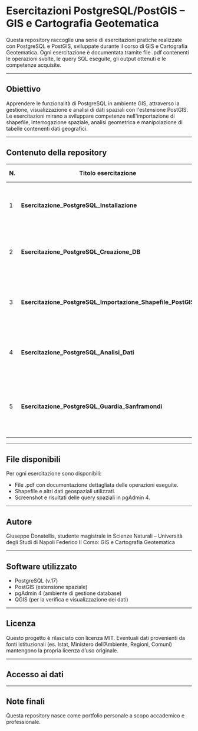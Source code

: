 # Esercitazioni PostgreSQL/PostGIS – GIS e Cartografia Geotematica

Questa repository raccoglie una serie di esercitazioni pratiche realizzate con PostgreSQL e PostGIS, sviluppate durante il corso di GIS e Cartografia Geotematica. Ogni esercitazione è documentata tramite file .pdf contenenti le operazioni svolte, le query SQL eseguite, gli output ottenuti e le competenze acquisite.

---

## Obiettivo

Apprendere le funzionalità di PostgreSQL in ambiente GIS, attraverso la gestione, visualizzazione e analisi di dati spaziali con l'estensione PostGIS. Le esercitazioni mirano a sviluppare competenze nell'importazione di shapefile, interrogazione spaziale, analisi geometrica e manipolazione di tabelle contenenti dati geografici.

---

## Contenuto della repository

| N. | Titolo esercitazione                                             | Descrizione sintetica |
|----|-----------------------------------------------------------------|------------------------------------------------------------------------------------------------|
| 1  | **Esercitazione_PostgreSQL_Installazione**                      | Installazione e verifica dell’ambiente GDAL tramite OSGeo4W Shell.                             |
| 2  | **Esercitazione_PostgreSQL_Creazione_DB**                       | Creazione di un database con estensione spaziale PostGIS tramite pgAdmin.                      |
| 3  | **Esercitazione_PostgreSQL_Importazione_Shapefile_PostGIS**     | Importazione di uno shapefile vettoriale all'interno di un database PostGIS.                   |
| 4  | **Esercitazione_PostgreSQL_Analisi_Dati**                       | Visualizzazione e analisi dei dati spaziali e tabellari tramite query SQL in pgAdmin.          |
| 5  | **Esercitazione_PostgreSQL_Guardia_Sanframondi**                | Analisi del territorio comunale di Guardia Sanframondi con calcoli spaziali in PostGIS.        |

---

## File disponibili

Per ogni esercitazione sono disponibili:
- File .pdf con documentazione dettagliata delle operazioni eseguite.
- Shapefile e altri dati geospaziali utilizzati.
- Screenshot e risultati delle query spaziali in pgAdmin 4.

---

## Autore
Giuseppe Donatellis, studente magistrale in Scienze Naturali – Università degli Studi di Napoli Federico II
Corso: GIS e Cartografia Geotematica

---

## Software utilizzato
- PostgreSQL (v.17)
- PostGIS (estensione spaziale)
- pgAdmin 4 (ambiente di gestione database)
- QGIS (per la verifica e visualizzazione dei dati)

---

## Licenza

Questo progetto è rilasciato con licenza MIT.
Eventuali dati provenienti da fonti istituzionali (es. Istat, Ministero dell’Ambiente, Regioni, Comuni) mantengono la propria licenza d’uso originale.

---

## Accesso ai dati


---

## Note finali

Questa repository nasce come portfolio personale a scopo accademico e professionale.  
